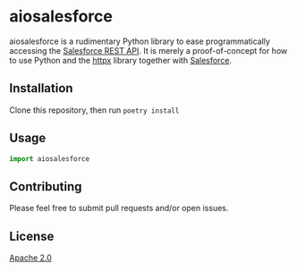 # aiosalesforce

aiosalesforce is a rudimentary Python library to ease programmatically
accessing the [Salesforce REST API]. It is merely a proof-of-concept
for how to use Python and the [httpx] library together with [Salesforce].

## Installation

Clone this repository, then run `poetry install`

## Usage

```python
import aiosalesforce
```

## Contributing

Please feel free to submit pull requests and/or open issues.

## License

[Apache 2.0]

[Apache 2.0]: http://www.apache.org/licenses/LICENSE-2.0
[httpx]: https://www.python-httpx.org/
[Salesforce REST API]: https://developer.salesforce.com/docs/atlas.en-us.api_rest.meta/api_rest/
[Salesforce]: https://developer.salesforce.com/
